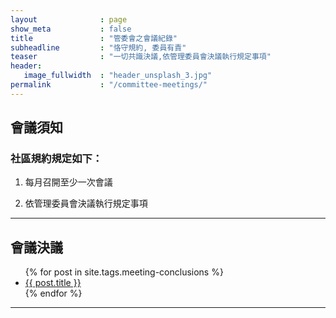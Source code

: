 ```yaml
---
layout              : page
show_meta           : false
title               : "管委會之會議紀錄"
subheadline         : "恪守規約, 委員有責"
teaser              : "一切共識決議,依管理委員會決議執行規定事項"
header:
   image_fullwidth  : "header_unsplash_3.jpg"
permalink           : "/committee-meetings/"
---
```


## 會議須知

### 社區規約規定如下：

1. 每月召開至少一次會議

2. 依管理委員會決議執行規定事項

---
## 會議決議

<ul>
    {% for post in site.tags.meeting-conclusions %}
    <li><a href="{{ site.url }}{{ site.baseurl }}{{ post.url }}">{{ post.title }}</a></li>
    {% endfor %}
</ul>

---
